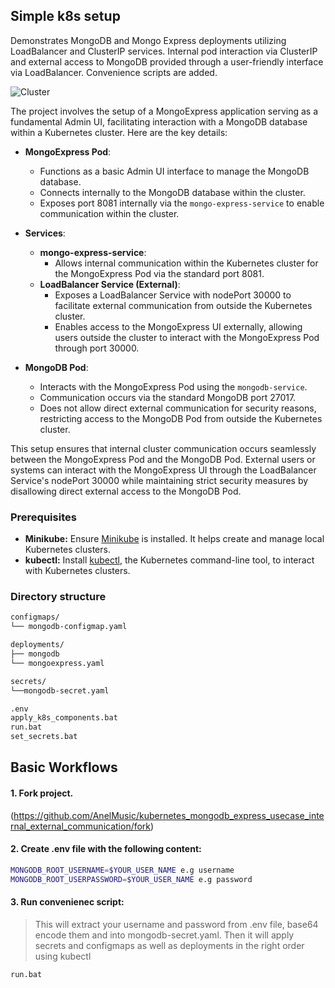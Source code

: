 ## Simple k8s setup
Demonstrates MongoDB and Mongo Express deployments utilizing LoadBalancer and ClusterIP services. Internal pod interaction via ClusterIP and external access to MongoDB provided through a user-friendly interface via LoadBalancer. Convenience scripts are added.

![Cluster](https://github.com/AnelMusic/kubernetes_mongodb_express_usecase_internal_external_communication/assets/32487291/c5b59417-51de-4369-a09b-44e5e85f235e)

The project involves the setup of a MongoExpress application serving as a fundamental Admin UI, facilitating interaction with a MongoDB database within a Kubernetes cluster. Here are the key details:

- **MongoExpress Pod**:
  - Functions as a basic Admin UI interface to manage the MongoDB database.
  - Connects internally to the MongoDB database within the cluster.
  - Exposes port 8081 internally via the `mongo-express-service` to enable communication within the cluster.

- **Services**:
  - **mongo-express-service**:
    - Allows internal communication within the Kubernetes cluster for the MongoExpress Pod via the standard port 8081.
  - **LoadBalancer Service (External)**:
    - Exposes a LoadBalancer Service with nodePort 30000 to facilitate external communication from outside the Kubernetes cluster.
    - Enables access to the MongoExpress UI externally, allowing users outside the cluster to interact with the MongoExpress Pod through port 30000.

- **MongoDB Pod**:
  - Interacts with the MongoExpress Pod using the `mongodb-service`.
  - Communication occurs via the standard MongoDB port 27017.
  - Does not allow direct external communication for security reasons, restricting access to the MongoDB Pod from outside the Kubernetes cluster.

This setup ensures that internal cluster communication occurs seamlessly between the MongoExpress Pod and the MongoDB Pod. External users or systems can interact with the MongoExpress UI through the LoadBalancer Service's nodePort 30000 while maintaining strict security measures by disallowing direct external access to the MongoDB Pod.

### Prerequisites
- **Minikube:** Ensure [Minikube](https://minikube.sigs.k8s.io/docs/start/) is installed. It helps create and manage local Kubernetes clusters.
- **kubectl:** Install [kubectl](https://kubernetes.io/docs/tasks/tools/install-kubectl/), the Kubernetes command-line tool, to interact with Kubernetes clusters.

### Directory structure
```bash
configmaps/
└── mongodb-configmap.yaml                    

deployments/
├── mongodb
└── mongoexpress.yaml

secrets/
└──mongodb-secret.yaml

.env
apply_k8s_components.bat
run.bat
set_secrets.bat
```

## Basic Workflows

#### 1. Fork project.
(https://github.com/AnelMusic/kubernetes_mongodb_express_usecase_internal_external_communication/fork)

#### 2. Create .env file with the following content:
```bash
MONGODB_ROOT_USERNAME=$YOUR_USER_NAME e.g username
MONGODB_ROOT_USERPASSWORD=$YOUR_USER_NAME e.g password
```
#### 3. Run convenienec script:
> This will extract your username and password from .env file, base64 encode them and into mongodb-secret.yaml.
> Then it will apply secrets and configmaps as well as deployments in the right order using kubectl
```bash
run.bat
```



